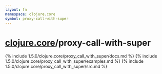 ```yaml
---
layout: fn
namespace: clojure.core
symbol: proxy-call-with-super
---
```


# [clojure.core](../)/proxy-call-with-super

{% include 1.5.0/clojure.core/proxy_call_with_super/docs.md %}
{% include 1.5.0/clojure.core/proxy_call_with_super/examples.md %}
{% include 1.5.0/clojure.core/proxy_call_with_super/src.md %}

